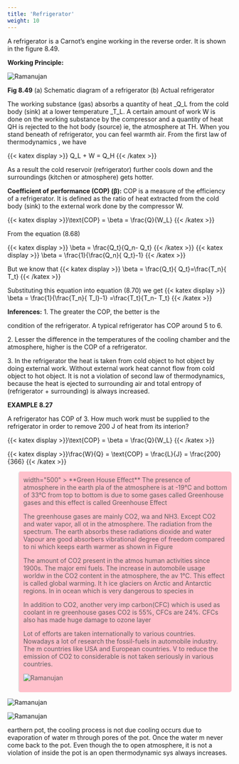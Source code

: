 ```yaml
---
title: 'Refrigerator'
weight: 10
---
```

A refrigerator is a Carnot’s engine working in the reverse order. It is shown in the figure 8.49.

**Working Principle:**

![Ramanujan](image_1.jpg)
<!-- <img src="image_1.jpg" alt="Ramanujan" width="500" > -->

**Fig 8.49** (a) Schematic diagram of a refrigerator (b) Actual refrigerator

The working substance (gas) absorbs a quantity of heat _Q_L from the cold body (sink) at a lower temperature _T_L. A certain amount of work W is done on the working substance by the compressor and a quantity of heat QH is rejected to the hot body (source) ie, the atmosphere at TH. When you stand beneath of refrigerator, you can feel warmth air. From the first law of thermodynamics , we have

{{< katex display >}} Q_L + W = Q_H {{< /katex >}}


As a result the cold reservoir (refrigerator) further cools down and the surroundings (kitchen or atmosphere) gets hotter.

**Coefficient of performance (COP) (β):** 
COP is a measure of the efficiency of a refrigerator. It is defined as the ratio of heat extracted from the cold body (sink) to the external work done by the compressor W.

 {{< katex display >}}\text{COP} = \beta = \frac{Q}{W_L} {{< /katex >}}


From the equation (8.68)

{{< katex display >}} \beta = \frac{Q_t}{Q_n- Q_t} {{< /katex >}}
{{< katex display >}} \beta = \frac{1}{\frac{Q_n}{ Q_t}-1} {{< /katex >}}

But we know that 
{{< katex display >}} \beta = \frac{Q_t}{ Q_t}=\frac{T_n}{ T_t} {{< /katex >}}

<!-- ![Ramanujan](image_2.jpg) -->
<!-- <img src="image_2.jpg" alt="Ramanujan" width="100" > -->

Substituting this equation into equation (8.70) we get
{{< katex display >}} \beta = \frac{1}{\frac{T_n}{ T_l}-1} =\frac{T_t}{T_n- T_t} {{< /katex >}}

**Inferences:** 
1\. The greater the COP, the better is the

condition of the refrigerator. A typical refrigerator has COP around 5 to 6.

2\. Lesser the difference in the temperatures of the cooling chamber and the atmosphere, higher is the COP of a refrigerator.

3\. In the refrigerator the heat is taken from cold object to hot object by doing external work. Without external work heat cannot flow from cold object to hot object. It is not a violation of second law of thermodynamics, because the heat is ejected to surrounding air and total entropy of (refrigerator + surrounding) is always increased.

**EXAMPLE 8.27**

A refrigerator has COP of 3. How much work must be supplied to the refrigerator in order to remove 200 J of heat from its interion?

{{< katex display >}}\text{COP} = \beta = \frac{Q}{W_L} {{< /katex >}}

{{< katex display >}}\frac{W}{Q} = \text{COP} = \frac{L}{J} = \frac{200}{366} {{< /katex >}}


<blockquote style="background-color:pink; padding:10px; border-radius:5px;">
width="500" >
**Green House Effect**
 The presence of atmosphere in the earth pla of the atmosphere is at -19°C and bottom of 33°C from top to bottom is due to some gases called Greenhouse gases and this effect is called Greenhouse Effect

The greenhouse gases are mainly CO2, wa and NH3. Except CO2 and water vapor, all ot in the atmosphere. The radiation from the spectrum. The earth absorbs these radiations dioxide and water Vapour are good absorbers vibrational degree of freedom compared to ni which keeps earth warmer as shown in Figure

The amount of CO2 present in the atmos human activities since 1900s. The major emi fuels. The increase in automobile usage worldw in the CO2 content in the atmosphere, the av 1°C. This effect is called global warming. It h ice glaciers on Arctic and Antarctic regions. In in ocean which is very dangerous to species in

In addition to CO2, another very imp carbon(CFC) which is used as coolant in re greenhouse gases CO2 is 55%, CFCs are 24%. CFCs also has made huge damage to ozone layer

Lot of efforts are taken internationally to various countries. Nowadays a lot of research the fossil-fuels in automobile industry. The m countries like USA and European countries. V to reduce the emission of CO2 to considerable is not taken seriously in various countries.

![Ramanujan](image_3.jpg)
<!-- <img src="image_3.jpg" alt="Ramanujan" width="500" > -->

</blockquote>


![Ramanujan](image_4.jpg)
<!-- <img src="image_4.jpg" alt="Ramanujan" width="30" >In hot summer, we use earther The pot reduces the temperatu the earthern pot act as a refrig is the basic necessity for heat -->
![Ramanujan](image_56.png)


earthern pot, the cooling process is not due cooling occurs due to evaporation of water m through pores of the pot. Once the water m never come back to the pot. Even though the to open atmosphere, it is not a violation of inside the pot is an open thermodynamic sys always increases. 







  


